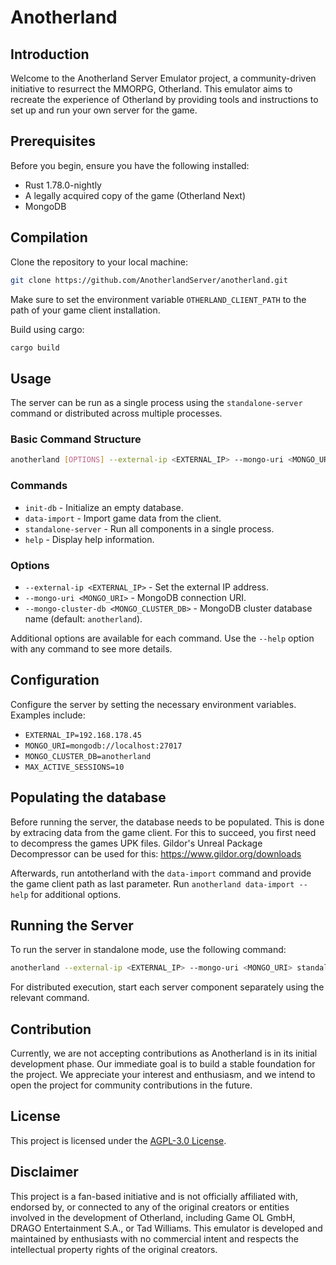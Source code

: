 # Anotherland

## Introduction
Welcome to the Anotherland Server Emulator project, a community-driven initiative to resurrect the MMORPG, Otherland. This emulator aims to recreate the experience of Otherland by providing tools and instructions to set up and run your own server for the game.

## Prerequisites
Before you begin, ensure you have the following installed:
- Rust 1.78.0-nightly
- A legally acquired copy of the game (Otherland Next)
- MongoDB

## Compilation
Clone the repository to your local machine:
```bash
git clone https://github.com/AnotherlandServer/anotherland.git
```

Make sure to set the environment variable `OTHERLAND_CLIENT_PATH` to the path of your game client installation.

Build using cargo:
```bash
cargo build
```

## Usage
The server can be run as a single process using the `standalone-server` command or distributed across multiple processes.

### Basic Command Structure
```bash
anotherland [OPTIONS] --external-ip <EXTERNAL_IP> --mongo-uri <MONGO_URI> <COMMAND>
```

### Commands
- `init-db` - Initialize an empty database.
- `data-import` - Import game data from the client.
- `standalone-server` - Run all components in a single process.
- `help` - Display help information.

### Options
- `--external-ip <EXTERNAL_IP>` - Set the external IP address.
- `--mongo-uri <MONGO_URI>` - MongoDB connection URI.
- `--mongo-cluster-db <MONGO_CLUSTER_DB>` - MongoDB cluster database name (default: `anotherland`).

Additional options are available for each command. Use the `--help` option with any command to see more details.

## Configuration
Configure the server by setting the necessary environment variables. Examples include:
- `EXTERNAL_IP=192.168.178.45`
- `MONGO_URI=mongodb://localhost:27017`
- `MONGO_CLUSTER_DB=anotherland`
- `MAX_ACTIVE_SESSIONS=10`

## Populating the database
Before running the server, the database needs to be populated. 
This is done by extracing data from the game client. For this to succeed, you first need to decompress the games UPK files. Gildor's Unreal Package Decompressor can be used for this: https://www.gildor.org/downloads

Afterwards, run antotherland with the `data-import` command and provide the game client path as last parameter.
Run `anotherland data-import --help` for additional options. 

## Running the Server
To run the server in standalone mode, use the following command:
```bash
anotherland --external-ip <EXTERNAL_IP> --mongo-uri <MONGO_URI> standalone-server
```

For distributed execution, start each server component separately using the relevant command.

## Contribution
Currently, we are not accepting contributions as Anotherland is in its initial development phase. Our immediate goal is to build a stable foundation for the project. We appreciate your interest and enthusiasm, and we intend to open the project for community contributions in the future.

## License
This project is licensed under the [AGPL-3.0 License](LICENSE).

## Disclaimer
This project is a fan-based initiative and is not officially affiliated with, endorsed by, or connected to any of the original creators or entities involved in the development of Otherland, including Game OL GmbH, DRAGO Entertainment S.A., or Tad Williams. This emulator is developed and maintained by enthusiasts with no commercial intent and respects the intellectual property rights of the original creators.
